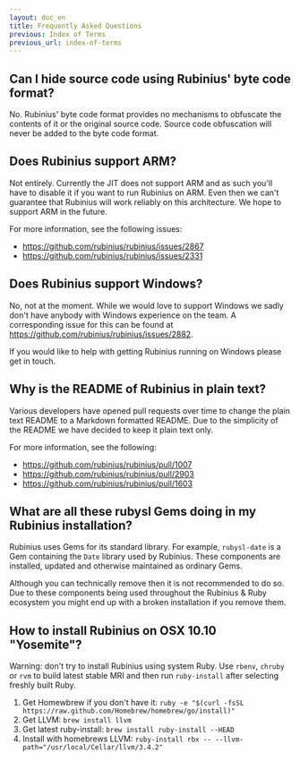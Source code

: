 ```yaml
---
layout: doc_en
title: Frequently Asked Questions
previous: Index of Terms
previous_url: index-of-terms
---
```


## Can I hide source code using Rubinius' byte code format?

No. Rubinius' byte code format provides no mechanisms to obfuscate the
contents of it or the original source code. Source code obfuscation will never
be added to the byte code format.

## Does Rubinius support ARM?

Not entirely. Currently the JIT does not support ARM and as such you'll have to
disable it if you want to run Rubinius on ARM. Even then we can't guarantee
that Rubinius will work reliably on this architecture. We hope to support ARM
in the future.

For more information, see the following issues:

* <https://github.com/rubinius/rubinius/issues/2867>
* <https://github.com/rubinius/rubinius/issues/2331>

## Does Rubinius support Windows?

No, not at the moment. While we would love to support Windows we sadly don't
have anybody with Windows experience on the team. A corresponding issue for
this can be found at <https://github.com/rubinius/rubinius/issues/2882>.

If you would like to help with getting Rubinius running on Windows please get
in touch.

## Why is the README of Rubinius in plain text?

Various developers have opened pull requests over time to change the plain text
README to a Markdown formatted README. Due to the simplicity of the README we
have decided to keep it plain text only.

For more information, see the following:

* <https://github.com/rubinius/rubinius/pull/1007>
* <https://github.com/rubinius/rubinius/pull/2903>
* <https://github.com/rubinius/rubinius/pull/1603>

## What are all these rubysl Gems doing in my Rubinius installation?

Rubinius uses Gems for its standard library. For example, `rubysl-date` is a
Gem containing the `Date` library used by Rubinius. These components are
installed, updated and otherwise maintained as ordinary Gems.

Although you can technically remove then it is not recommended to do so. Due to
these components being used throughout the Rubinius & Ruby ecosystem you might
end up with a broken installation if you remove them.

## How to install Rubinius on OSX 10.10 "Yosemite"?

Warning: don't try to install Rubinius using system Ruby. Use `rbenv`, `chruby` or `rvm` to build latest stable MRI and then run ``ruby-install`` after selecting freshly built Ruby.

1. Get Homewbrew if you don't have it: ``ruby -e "$(curl -fsSL https://raw.github.com/Homebrew/homebrew/go/install)"``
2. Get LLVM: ``brew install llvm``
3. Get latest ruby-install: ``brew install ruby-install --HEAD``
4. Install with homebrews LLVM: ``ruby-install rbx -- --llvm-path="/usr/local/Cellar/llvm/3.4.2"``


